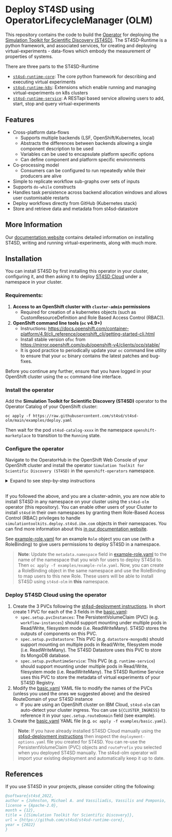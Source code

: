 # Deploy ST4SD using OperatorLifecycleManager (OLM)

This repository contains the code to build the [Operator](https://operatorframework.io/) for deploying the [Simulation Toolkit for Scientific Discovery (ST4SD)](https://github.ibm.com/st4sd/overview).
The ST4SD-Runtime is a python framework, and associated services, for creating and deploying virtual-experiments - data-flows which embody the measurement of properties of systems.

There are three parts to the ST4SD-Runtime
- [`st4sd-runtime-core`](https://github.com/st4sd/st4sd-runtime-core): The core python framework for describing and executing virtual experiments
- [`st4sd-runtime-k8s`](https://github.com/st4sd/st4sd-runtime-k8s): Extensions which enable running and managing virtual-experiments on k8s clusters  
- [`st4sd-runtime-service`](https://github.com/st4sd/st4sd-runtime-service): A RESTapi based service allowing users to add, start, stop and query virtual-experiments

## Features

* Cross-platform data-flows
  * Supports multiple backends  (LSF, OpenShift/Kubernetes, local)
  * Abstracts the differences between backends allowing a single component description to be used
  * Variables can be used to encapsulate platform specific options
  * Can define component and platform specific environments
* Co-processing model
  * Consumers can be configured to run repeatedly while their producers are alive
* Simple to replicate workflow sub-graphs over sets of inputs 
* Supports `do-while` constructs
* Handles task persistence across backend allocation windows and allows user customisable restarts
* Deploy workflows directly from GitHub (Kubernetes stack)
* Store and retrieve data and metadata from st4sd-datastore

## More Information

Our [documentation website](https://pages.github.ibm.com/overview) contains detailed information on installing ST4SD, 
writing and running virtual-experiments, along with much more. 


## Installation

You can install ST4SD by first installing this operator in your cluster, configuring it, and then asking it to deploy [ST4SD Cloud](https://st4sd.github.io/overview/st4sd-cloud-getting-started) under a namespace in your cluster.


### Requirements:

1. **Access to an OpenShift cluster with `cluster-admin` permissions**
    - Required for creation of a kubernetes objects (such as CustomResourceDefinition and Role Based Access Control (RBAC)).
2. **OpenShift command line tools  (`oc` v4.9+)**
    - Instructions: <https://docs.openshift.com/container-platform/4.9/cli_reference/openshift_cli/getting-started-cli.html>
    - Install stable version of`oc` from <https://mirror.openshift.com/pub/openshift-v4/clients/ocp/stable/>
    - It is good practice to periodically update your `oc` command line utility to ensure that your `oc` binary contains the latest patches and bug-fixes.

Before you continue any further, ensure that you have logged in your OpenShift cluster using the `oc` command-line interface.

### Install the operator

Add the **Simulation Toolkit for Scientific Discovery (ST4SD)** operator to the Operator Catalog of your OpenShift cluster:

```
oc apply -f https://raw.githubusercontent.com/st4sd/st4sd-olm/main/examples/deploy.yaml
```

Then wait for the pod `st4sd-catalog-xxxx` in the namespace `openshift-marketplace` to transition to the `Running` state.


### Configure the operator

Navigate to the OperatorHub in the OpenShift Web Console of your OpenShift cluster and install the operator `Simulation Toolkit for Scientific Discovery (ST4SD)` in the `openshift-operators` namespace.

<details>

<summary>Expand to see step-by-step instructions</summary> 

1. Switch back to the OpenShift Web Console page on your browser. Make sure you are in the `Administrator` view. 
2. On the left panel, expand the menu `Operators`, and then click the `OperatorHub` option.
3. In the search box type `ST4SD`. The right panel should filter out unrelated entries and display one with the label 
   `Simulation Toolkit For Scientific Discovery (ST4SD)`.
4. Click on the `Simulation Toolkit For Scientific Discovery (ST4SD)` entry and wait for a new panel to pop up. 
    Click the `Install` button at the top left of this panel - you will transition to a new page.
    If the button label is `Uninstall`, then the operator is already installed on your cluster. 
    In this case, you do not need to re-install the operator, you may skip to the last step.
5. In the new page, select the `stable` update channel. Set the `Installed Namespace` dropdown to `openshift-operators`. 
    Set `Update approval` to `Automatic` if you wish that ST4SD deployments you create via this operator to be auto-updated. 
    Set it to `Manual` if you wish to manually update this operator and therefore control when you receive new updates to 
    your ST4SD instance. We recommend using the option `Automatic`. Finally, click the `Install` button at the bottom left
    - you will transition to a new page. The page reports the installation status of the operator. Wait for it to become `Installed operator - ready for use`.
6. Verify that the `st4sd-olm` operator pod is up and running. You should see it in the namespace that you deployed the
    operator in Step 11 (e.g. `openshift-operators`).

</details>

<br>

If you followed the above, and you are a cluster-admin, you are now able to install ST4SD in any namespace on your cluster using the 
`st4sd-olm` operator (this repository). You can enable other users of your Cluster to install `st4sd` in their own
namespaces by granting them  Role-Based Access Control (RBAC) privileges to handle 
`simulationtoolkits.deploy.st4sd.ibm.com` objects in their namespaces. You can find more information about this [in our documentation website](https://st4sd.github.io/overview/cloud-manage-users).


See [example-role.yaml](examples/example-role.yaml) for an example `Role` object you can use (with a RoleBinding) to 
give users permissions to deploy ST4SD in a namespace. 

> **Note**: Update the `metadata.namespace` field in [example-role.yaml](examples/example-role.yaml) to the name of 
the namespace that you wish for users to deploy ST4Sd to. Then `oc apply -f examples/example-role.yaml`. Now, you can 
create a RoleBinding object in the same namespace and use the RoleBinding to map users to this new Role. These users
will be able to install ST4SD using `st4sd-olm` in **this** namespace.

### Deploy ST4SD Cloud using the operator

1. Create the 3 PVCs following the [st4sd-deployment instructions](https://github.com/st4sd/st4sd-deployment/blob/main/docs/install-requirements.md#storage-setup). In short create 1 PVC for each of the 3 fields in the [basic.yaml](examples/basic.yaml):
   - `spec.setup.pvcInstances`: The PersistentVolumeClaim (PVC) (e.g. `workflow-instances`) should support mounting 
     under multiple pods in Read/Write, filesystem mode (i.e. ReadWriteMany). ST4SD stores the outputs of components on this PVC.
   - `spec.setup.pvcDatastore`: This PVC (e.g. `datastore-mongodb`) should support mounting on multiple pods in Read/Write, 
     filesystem mode (i.e. ReadWriteMany). The ST4SD Datastore uses this PVC to store its MongoDB database.
   - `spec.setup.pvcRuntimeService`: This PVC (e.g. `runtime-service`) should support mounting under multiple pods in Read/Write, 
     filesystem mode (i.e. ReadWriteMany). The ST4SD Runtime Service uses this PVC to store the metadata of virtual experiments of your ST4SD Registry.
2. Modify the [basic.yaml](examples/basic.yaml) YAML file to modify the names of the PVCs (unless you used the ones we suggested above) and the desired RouteDomain of your ST4SD instance
    - If you are using an OpenShift cluster on IBM Cloud, `st4sd-olm` can auto-detect your cluster ingress. 
      You can use `${CLUSTER_INGRESS}` to reference it in your `spec.setup.routeDomain` field (see example). 
3. Create the [basic.yaml](examples/basic.yaml) YAML file (e.g. `oc apply -f examples/basic.yaml`).

> **Note**: If you have already installed ST4SD Cloud manually using the [st4sd-deployment instructions](https://github.com/st4sd/st4sd-deployment/blob/main/docs/install-requirements.md#storage-setup) then inspect the `deployment-options.yaml` file you created for ST4SD. You can re-use the PersistentVolumeClaim (PVC) objects and `routePrefix` you selected when you deployed ST4SD manually. The st4sd-olm operator will import your existing deployment and automatically keep it up to date.

## References

If you use ST4SD in your projects, please consider citing the following:

```bibtex
@software{st4sd_2022,
author = {Johnston, Michael A. and Vassiliadis, Vassilis and Pomponio, Alessandro and Pyzer-Knapp, Edward},
license = {Apache-2.0},
month = {12},
title = {{Simulation Toolkit for Scientific Discovery}},
url = {https://github.com/st4sd/st4sd-runtime-core},
year = {2022}
}
```
